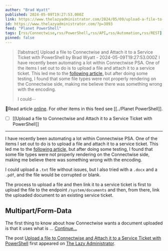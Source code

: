 ```yaml
---
author: "Brad Wyatt"
published: 2024-05-09T19:27:53.000Z
link: https://www.thelazyadministrator.com/2024/05/09/upload-a-file-to-connectwise-and-attach-it-to-a-service-ticket-with-powershell/
id: https://www.thelazyadministrator.com/?p=3893
feed: "Planet PowerShell"
tags: [rss/Connectwise,rss/PowerShell,rss/API,rss/Automation,rss/REST]
pinned: false
---
```

> [!abstract] Upload a file to Connectwise and Attach it to a Service Ticket with PowerShell by Brad Wyatt - 2024-05-09T19:27:53.000Z
> I have recently been automating a lot within Connectwise PSA. One of the items I set out to do is to upload a file and attach it to a service ticket. This led me to the [following article,](https://www.techcolumnist.com/2019/01/09/powershell-connectwise-documents-api-uploading-a-document-or-attachment-to-a-ticket/) but after doing some testing, I found that some file types were not properly rendering on the Connectwise side, making me believe there was something wrong with the encoding.
> 
> I could⋯

🔗Read article [online](https://www.thelazyadministrator.com/2024/05/09/upload-a-file-to-connectwise-and-attach-it-to-a-service-ticket-with-powershell/). For other items in this feed see [[../Planet PowerShell]].

- [ ] [[Upload a file to Connectwise and Attach it to a Service Ticket with PowerShell]]
- - -
I have recently been automating a lot within Connectwise PSA. One of the items I set out to do is to upload a file and attach it to a service ticket. This led me to the [following article,](https://www.techcolumnist.com/2019/01/09/powershell-connectwise-documents-api-uploading-a-document-or-attachment-to-a-ticket/) but after doing some testing, I found that some file types were not properly rendering on the Connectwise side, making me believe there was something wrong with the encoding.

I could upload a `.txt` file without issues, but I also tried with a `.docx` and a `.pdf`, and the file would be corrupted or blank.

The process to upload a file and then link it to a service ticket is first to upload the file to the endpoint `/system/documents` and then, from there, link the uploaded document to an existing service ticket.

## Multipart/Form-Data

The first thing to know about how Connectwise wants a document uploaded is that it uses what is … [Continue...](https://www.thelazyadministrator.com/2024/05/09/upload-a-file-to-connectwise-and-attach-it-to-a-service-ticket-with-powershell/)

The post [Upload a file to Connectwise and Attach it to a Service Ticket with PowerShell](https://www.thelazyadministrator.com/2024/05/09/upload-a-file-to-connectwise-and-attach-it-to-a-service-ticket-with-powershell/) first appeared on [The Lazy Administrator](https://www.thelazyadministrator.com).
